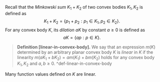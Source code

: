 Recall that the _Minkowski sum_ $K_1 + K_2$ of two convex bodies $K_1, K_2$ is defined as
$$
K_1 + K_2 = \left\{ p_1 + p_2 : p_1 \in K_1, p_2 \in K_2 \right\}.
$$
For any convex body $K$, its _dilation_ $aK$ by constant $a \geq 0$ is defined as
$$
aK = \left\{ ap : p \in K \right\}.
$$

> __Definition [linear-in-convex-body].__ We say that an expression $m(K)$ determined by an arbitrary planar convex body $K$ is _linear_ in $K$ if the linearity $m(a K_1 + b K_2) = a m (K_1) + b m (K_2)$ holds for any convex body $K_1, K_2$ and $a, b \geq 0$. ^def-linear-in-convex-body

Many function values defined on $K$ are linear.